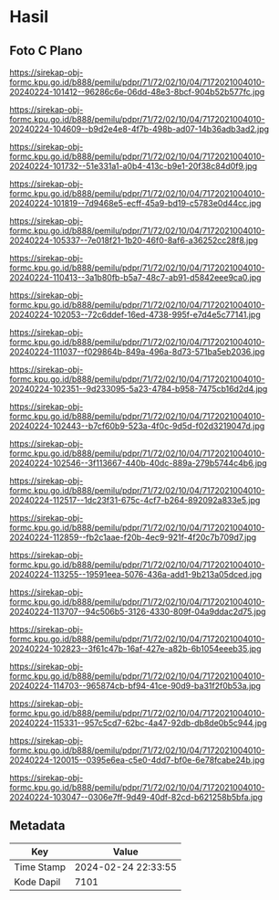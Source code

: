 # Hasil

## Foto C Plano

https://sirekap-obj-formc.kpu.go.id/b888/pemilu/pdpr/71/72/02/10/04/7172021004010-20240224-101412--96286c6e-06dd-48e3-8bcf-904b52b577fc.jpg

https://sirekap-obj-formc.kpu.go.id/b888/pemilu/pdpr/71/72/02/10/04/7172021004010-20240224-104609--b9d2e4e8-4f7b-498b-ad07-14b36adb3ad2.jpg

https://sirekap-obj-formc.kpu.go.id/b888/pemilu/pdpr/71/72/02/10/04/7172021004010-20240224-101732--51e331a1-a0b4-413c-b9e1-20f38c84d0f9.jpg

https://sirekap-obj-formc.kpu.go.id/b888/pemilu/pdpr/71/72/02/10/04/7172021004010-20240224-101819--7d9468e5-ecff-45a9-bd19-c5783e0d44cc.jpg

https://sirekap-obj-formc.kpu.go.id/b888/pemilu/pdpr/71/72/02/10/04/7172021004010-20240224-105337--7e018f21-1b20-46f0-8af6-a36252cc28f8.jpg

https://sirekap-obj-formc.kpu.go.id/b888/pemilu/pdpr/71/72/02/10/04/7172021004010-20240224-110413--3a1b80fb-b5a7-48c7-ab91-d5842eee9ca0.jpg

https://sirekap-obj-formc.kpu.go.id/b888/pemilu/pdpr/71/72/02/10/04/7172021004010-20240224-102053--72c6ddef-16ed-4738-995f-e7d4e5c77141.jpg

https://sirekap-obj-formc.kpu.go.id/b888/pemilu/pdpr/71/72/02/10/04/7172021004010-20240224-111037--f029864b-849a-496a-8d73-571ba5eb2036.jpg

https://sirekap-obj-formc.kpu.go.id/b888/pemilu/pdpr/71/72/02/10/04/7172021004010-20240224-102351--9d233095-5a23-4784-b958-7475cb16d2d4.jpg

https://sirekap-obj-formc.kpu.go.id/b888/pemilu/pdpr/71/72/02/10/04/7172021004010-20240224-102443--b7cf60b9-523a-4f0c-9d5d-f02d3219047d.jpg

https://sirekap-obj-formc.kpu.go.id/b888/pemilu/pdpr/71/72/02/10/04/7172021004010-20240224-102546--3f113667-440b-40dc-889a-279b5744c4b6.jpg

https://sirekap-obj-formc.kpu.go.id/b888/pemilu/pdpr/71/72/02/10/04/7172021004010-20240224-112517--1dc23f31-675c-4cf7-b264-892092a833e5.jpg

https://sirekap-obj-formc.kpu.go.id/b888/pemilu/pdpr/71/72/02/10/04/7172021004010-20240224-112859--fb2c1aae-f20b-4ec9-921f-4f20c7b709d7.jpg

https://sirekap-obj-formc.kpu.go.id/b888/pemilu/pdpr/71/72/02/10/04/7172021004010-20240224-113255--19591eea-5076-436a-add1-9b213a05dced.jpg

https://sirekap-obj-formc.kpu.go.id/b888/pemilu/pdpr/71/72/02/10/04/7172021004010-20240224-113707--94c506b5-3126-4330-809f-04a9ddac2d75.jpg

https://sirekap-obj-formc.kpu.go.id/b888/pemilu/pdpr/71/72/02/10/04/7172021004010-20240224-102823--3f61c47b-16af-427e-a82b-6b1054eeeb35.jpg

https://sirekap-obj-formc.kpu.go.id/b888/pemilu/pdpr/71/72/02/10/04/7172021004010-20240224-114703--965874cb-bf94-41ce-90d9-ba31f2f0b53a.jpg

https://sirekap-obj-formc.kpu.go.id/b888/pemilu/pdpr/71/72/02/10/04/7172021004010-20240224-115331--957c5cd7-62bc-4a47-92db-db8de0b5c944.jpg

https://sirekap-obj-formc.kpu.go.id/b888/pemilu/pdpr/71/72/02/10/04/7172021004010-20240224-120015--0395e6ea-c5e0-4dd7-bf0e-6e78fcabe24b.jpg

https://sirekap-obj-formc.kpu.go.id/b888/pemilu/pdpr/71/72/02/10/04/7172021004010-20240224-103047--0306e7ff-9d49-40df-82cd-b621258b5bfa.jpg


## Metadata

| Key        | Value               |
| ---------- | ------------------- |
| Time Stamp | 2024-02-24 22:33:55 |
| Kode Dapil | 7101                |



